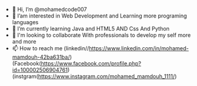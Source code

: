 - 👋 Hi, I’m @mohamedcode007
- 👀 I’am interested in Web Development and Learning more programing languages
- 🌱 I’m currently learning Java and HTML5 AND Css And Python
- 💞️ I'm looking to collaborate With professionals to develop my self more and more 
- 📫 How to reach me (linkedin//https://www.linkedin.com/in/mohamed-mamdouh-42ba631ba/)
                      (Facebook(https://www.facebook.com/profile.php?id=100002506904761)
                       (instgram(https://www.instagram.com/mohamed_mamdouh_1111/)

<!---
mohamedcode007/mohamedcode007 is a ✨ special ✨ repository because its `README.md` (this file) appears on your GitHub profile.
You can click the Preview link to take a look at your changes.
--->
